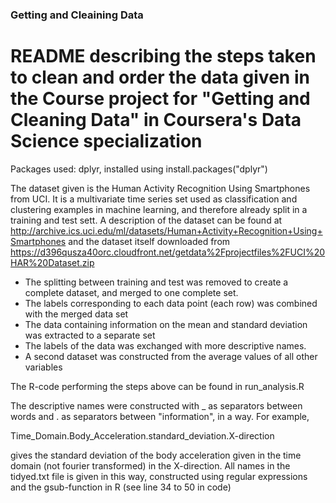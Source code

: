 ### Getting and Cleaining Data

# README describing the steps taken to clean and order the data given in the Course project for "Getting and Cleaning Data" in Coursera's Data Science specialization

Packages used: dplyr, installed using install.packages("dplyr")

The dataset given is the Human Activity Recognition Using Smartphones from
UCI. It is a multivariate time series set used as classification and clustering
examples in machine learning, and therefore already split in a training and test
sett. A description of the dataset can be found at http://archive.ics.uci.edu/ml/datasets/Human+Activity+Recognition+Using+Smartphones
and the dataset itself downloaded from https://d396qusza40orc.cloudfront.net/getdata%2Fprojectfiles%2FUCI%20HAR%20Dataset.zip

  * The splitting between training and test was removed to create a complete dataset,
and merged to one complete set.
  * The labels corresponding to each data point (each row) was combined with the merged data set
  * The data containing information on the mean and
standard deviation was extracted to a separate set
  * The labels of the data was exchanged with more descriptive names.
  * A second dataset was constructed from the average values of all other variables

The R-code performing the steps above can be found in run_analysis.R

The descriptive names were constructed with _ as separators between words and . as
separators between "information", in a way. For example,  

Time_Domain.Body_Acceleration.standard_deviation.X-direction

gives the standard deviation of the body acceleration given in the time domain
(not fourier transformed) in the X-direction. All names in the tidyed.txt file is
given in this way, constructed using regular expressions and the gsub-function in
R (see line 34 to 50 in code)
